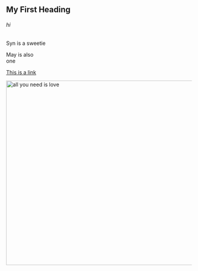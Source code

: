 <!DOCTYPE html>
<html lang="en-US">
<body>

<h2>My First Heading</h2>

<h6>hi</h6>

<p>Syn is a sweetie</p>

<p>May is also <br> one </p>


<a href="https://github.com/AlsuMindarova">This is a link</a>

<img src="https://24smi.org/public/media/2017/6/2/01_2VSwBWF.jpg" width="800" height="500" alt="all you need is love">

</body>
</html>

